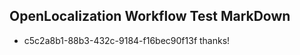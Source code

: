 ## OpenLocalization Workflow Test MarkDown
* c5c2a8b1-88b3-432c-9184-f16bec90f13f thanks!

<!--HONumber=Jul16_HO4-->


